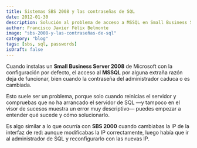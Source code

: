 ```yaml
---
title: Sistemas SBS 2008 y las contraseñas de SQL
date: 2012-01-30
description: Solución al problema de acceso a MSSQL en Small Business Server 2008 tras el cambio o caducidad de la contraseña del administrador.
author: Francisco Javier Félix Belmonte
image: "sbs-2008-y-las-contraseñas-de-sql"
category: "blog"
tags: [sbs, sql, passwords]
isDraft: false
---
```


Cuando instalas un **Small Business Server 2008** de Microsoft con la configuración por defecto, el acceso al **MSSQL**
por alguna extraña razón deja de funcionar, bien cuando la contraseña del administrador caduca o es cambiada.

Esto suele ser un problema, porque solo cuando reinicias el servidor y compruebas que no ha arrancado el servidor de SQL
—y tampoco en el visor de sucesos muestra un error muy descriptivo— puedes empezar a entender qué sucede y cómo
solucionarlo.

Es algo similar a lo que ocurría con **SBS 2000** cuando cambiabas la IP de la interfaz de red: aunque modificabas la IP
correctamente, luego había que ir al administrador de SQL y reconfigurarlo con las nuevas IP.

